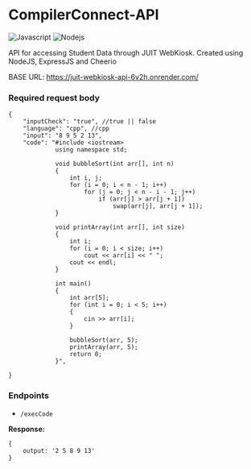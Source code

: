 # CompilerConnect-API

<img alt="Javascript" src="https://img.shields.io/badge/JavaScript-323330?style=for-the-badge&logo=javascript&logoColor=F7DF1E"/> <img alt="Nodejs" src="https://img.shields.io/badge/Node.js-339933?style=for-the-badge&logo=nodedotjs&logoColor=white"/>

API for accessing Student Data through JUIT WebKiosk. Created using NodeJS, ExpressJS and Cheerio

BASE URL: https://juit-webkiosk-api-6v2h.onrender.com/

### Required request body

```
{
    "inputCheck": "true", //true || false
    "language": "cpp", //cpp
    "input": "8 9 5 2 13",
    "code": "#include <iostream>
             using namespace std;

             void bubbleSort(int arr[], int n)
             {
                 int i, j;
                 for (i = 0; i < n - 1; i++)
                     for (j = 0; j < n - i - 1; j++)
                         if (arr[j] > arr[j + 1])
                             swap(arr[j], arr[j + 1]);
             }

             void printArray(int arr[], int size)
             {
                 int i;
                 for (i = 0; i < size; i++)
                     cout << arr[i] << " ";
                 cout << endl;
             }

             int main()
             {
                 int arr[5];
                 for (int i = 0; i < 5; i++)
                 {
                     cin >> arr[i];
                 }

                 bubbleSort(arr, 5);
                 printArray(arr, 5);
                 return 0;
             }",
    
}
```

### Endpoints

- `/execCode`

**Response:**

```
{
    output: '2 5 8 9 13'
}
```
